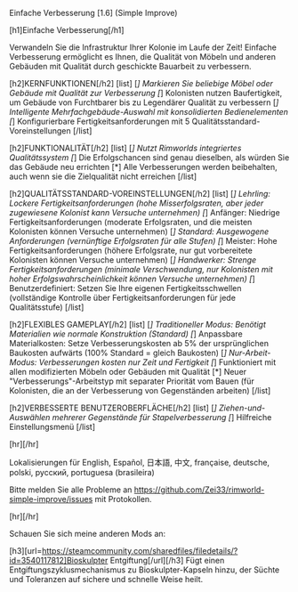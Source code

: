 Einfache Verbesserung [1.6] (Simple Improve)

[h1]Einfache Verbesserung[/h1]

Verwandeln Sie die Infrastruktur Ihrer Kolonie im Laufe der Zeit! Einfache Verbesserung ermöglicht es Ihnen, die Qualität von Möbeln und anderen Gebäuden mit Qualität durch geschickte Bauarbeit zu verbessern.

[h2]KERNFUNKTIONEN[/h2]
[list]
[*] Markieren Sie beliebige Möbel oder Gebäude mit Qualität zur Verbesserung
[*] Kolonisten nutzen Baufertigkeit, um Gebäude von Furchtbarer bis zu Legendärer Qualität zu verbessern
[*] Intelligente Mehrfachgebäude-Auswahl mit konsolidierten Bedienelementen
[*] Konfigurierbare Fertigkeitsanforderungen mit 5 Qualitätsstandard-Voreinstellungen
[/list]

[h2]FUNKTIONALITÄT[/h2]
[list]
[*] Nutzt Rimworlds integriertes Qualitätssystem
[*] Die Erfolgschancen sind genau dieselben, als würden Sie das Gebäude neu errichten
[*] Alle Verbesserungen werden beibehalten, auch wenn sie die Zielqualität nicht erreichen
[/list]

[h2]QUALITÄTSSTANDARD-VOREINSTELLUNGEN[/h2]
[list]
[*] Lehrling: Lockere Fertigkeitsanforderungen (hohe Misserfolgsraten, aber jeder zugewiesene Kolonist kann Versuche unternehmen)
[*] Anfänger: Niedrige Fertigkeitsanforderungen (moderate Erfolgsraten, und die meisten Kolonisten können Versuche unternehmen)
[*] Standard: Ausgewogene Anforderungen (vernünftige Erfolgsraten für alle Stufen)
[*] Meister: Hohe Fertigkeitsanforderungen (höhere Erfolgsrate, nur gut vorbereitete Kolonisten können Versuche unternehmen)
[*] Handwerker: Strenge Fertigkeitsanforderungen (minimale Verschwendung, nur Kolonisten mit hoher Erfolgswahrscheinlichkeit können Versuche unternehmen)
[*] Benutzerdefiniert: Setzen Sie Ihre eigenen Fertigkeitsschwellen (vollständige Kontrolle über Fertigkeitsanforderungen für jede Qualitätsstufe)
[/list]

[h2]FLEXIBLES GAMEPLAY[/h2]
[list]
[*] Traditioneller Modus: Benötigt Materialien wie normale Konstruktion (Standard)
[*] Anpassbare Materialkosten: Setze Verbesserungskosten ab 5% der ursprünglichen Baukosten aufwärts (100% Standard = gleich Baukosten)
[*] Nur-Arbeit-Modus: Verbesserungen kosten nur Zeit und Fertigkeit
[*] Funktioniert mit allen modifizierten Möbeln oder Gebäuden mit Qualität
[*] Neuer "Verbesserungs"-Arbeitstyp mit separater Priorität vom Bauen (für Kolonisten, die an der Verbesserung von Gegenständen arbeiten)
[/list]

[h2]VERBESSERTE BENUTZEROBERFLÄCHE[/h2]
[list]
[*] Ziehen-und-Auswählen mehrerer Gegenstände für Stapelverbesserung
[*] Hilfreiche Einstellungsmenü
[/list]

[hr][/hr] 

Lokalisierungen für English, Español, 日本語, 中文, française, deutsche, polski, русский, portuguesa (brasileira)

Bitte melden Sie alle Probleme an https://github.com/Zei33/rimworld-simple-improve/issues mit Protokollen.

[hr][/hr] 

Schauen Sie sich meine anderen Mods an:

[h3][url=https://steamcommunity.com/sharedfiles/filedetails/?id=3540117812]Bioskulpter Entgiftung[/url][/h3]
Fügt einen Entgiftungszyklusmechanismus zu Bioskulpter-Kapseln hinzu, der Süchte und Toleranzen auf sichere und schnelle Weise heilt.